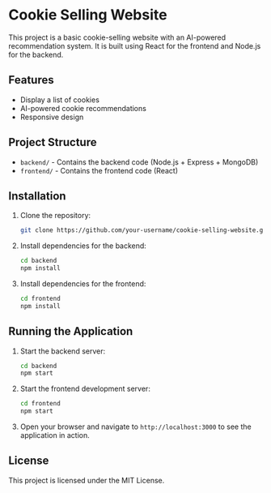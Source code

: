 # Cookie Selling Website

This project is a basic cookie-selling website with an AI-powered recommendation system. It is built using React for the frontend and Node.js for the backend.

## Features

- Display a list of cookies
- AI-powered cookie recommendations
- Responsive design

## Project Structure

- `backend/` - Contains the backend code (Node.js + Express + MongoDB)
- `frontend/` - Contains the frontend code (React)

## Installation

1. Clone the repository:
   ```bash
   git clone https://github.com/your-username/cookie-selling-website.git
   ```

2. Install dependencies for the backend:
   ```bash
   cd backend
   npm install
   ```

3. Install dependencies for the frontend:
   ```bash
   cd frontend
   npm install
   ```

## Running the Application

1. Start the backend server:
   ```bash
   cd backend
   npm start
   ```

2. Start the frontend development server:
   ```bash
   cd frontend
   npm start
   ```

3. Open your browser and navigate to `http://localhost:3000` to see the application in action.

## License

This project is licensed under the MIT License.